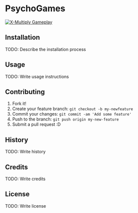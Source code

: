 # PsychoGames

[![X-Multiply Gameplay](http://img1.game-oldies.com/sites/default/files/packshots/coin-op-arcade/xmultiplm72.png)](https://www.youtube.com/watch?v=GcoOZxjrLdk)
## Installation
TODO: Describe the installation process
## Usage
TODO: Write usage instructions
## Contributing
1. Fork it!
2. Create your feature branch: `git checkout -b my-newfeature`
3. Commit your changes: `git commit -am 'Add some
feature'`
4. Push to the branch: `git push origin my-new-feature`
5. Submit a pull request :D
## History
TODO: Write history
## Credits
TODO: Write credits
## License
TODO: Write license
